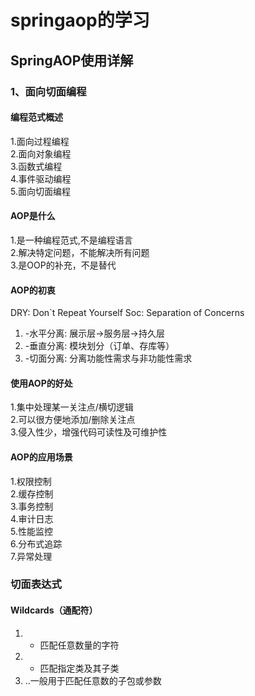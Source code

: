 # springaop的学习

## SpringAOP使用详解 

### 1、面向切面编程
#### 编程范式概述
1.面向过程编程  
2.面向对象编程  
3.函数式编程  
4.事件驱动编程  
5.面向切面编程  

#### AOP是什么
1.是一种编程范式,不是编程语言  
2.解决特定问题，不能解决所有问题  
3.是OOP的补充，不是替代  

#### AOP的初衷
DRY: Don`t Repeat Yourself
Soc: Separation of Concerns
1. -水平分离: 展示层->服务层->持久层  
2. -垂直分离: 模块划分（订单、存库等）  
3. -切面分离: 分离功能性需求与非功能性需求  

#### 使用AOP的好处
1.集中处理某一关注点/横切逻辑  
2.可以很方便地添加/删除关注点  
3.侵入性少，增强代码可读性及可维护性  

#### AOP的应用场景
1.权限控制  
2.缓存控制  
3.事务控制  
4.审计日志  
5.性能监控  
6.分布式追踪  
7.异常处理  

### 切面表达式
#### Wildcards（通配符）
1. * 匹配任意数量的字符
2. + 匹配指定类及其子类
3. ..一般用于匹配任意数的子包或参数

